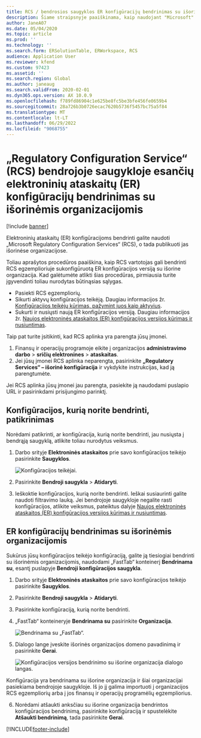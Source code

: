 ```yaml
---
title: RCS / bendrosios saugyklos ER konfigūracijų bendrinimas su išorinėmis organizacijomis
description: Šiame straipsnyje paaiškinama, kaip naudojant "Microsoft" reguliavimo konfigūracijos tarnybas (RCS) / visuotinę saugyklą tiesiogiai su išorinėmis organizacijomis bendrai naudoti elektroninių ataskaitų (ER) konfigūracijas.
author: JaneA07
ms.date: 05/04/2020
ms.topic: article
ms.prod: ''
ms.technology: ''
ms.search.form: ERSolutionTable, ERWorkspace, RCS
audience: Application User
ms.reviewer: kfend
ms.custom: 97423
ms.assetid: ''
ms.search.region: Global
ms.author: janeaug
ms.search.validFrom: 2020-02-01
ms.dyn365.ops.version: AX 10.0.9
ms.openlocfilehash: f789fd86904c1e625be8fc5be3bfe456fe0659b4
ms.sourcegitcommit: 28a726b3b0726ecac7620b5736f5457bc75a5f84
ms.translationtype: MT
ms.contentlocale: lt-LT
ms.lasthandoff: 06/29/2022
ms.locfileid: "9068755"
---
```

# <a name="share-electronic-reporting-er-configurations-in-regulatory-configuration-services-rcs-global-repository-with-external-organizations"></a>„Regulatory Configuration Service“ (RCS) bendrojoje saugykloje esančių elektroninių ataskaitų (ER) konfigūracijų bendrinimas su išorinėmis organizacijomis

[!include [banner](../includes/banner.md)]

Elektroninių ataskaitų (ER) konfigūracijoms bendrinti galite naudoti „Microsoft Regulatory Configuration Services“ (RCS), o tada publikuoti jas išorinėse organizacijose.

Toliau aprašytos procedūros paaiškina, kaip RCS vartotojas gali bendrinti RCS egzemplioriuje sukonfigūruotą ER konfigūracijos versiją su išorine organizacija. Kad galėtumėte atlikti šias procedūras, pirmiausia turite įgyvendinti toliau nurodytas būtinąsias sąlygas.

- Pasiekti RCS egzempliorių.
- Sikurti aktyvų konfigūracijos teikėją. Daugiau informacijos žr. [Konfigūracijos teikėjų kūrimas, pažymint juos kaip aktyvius](../../fin-ops-core/dev-itpro/analytics/tasks/er-configuration-provider-mark-it-active-2016-11.md).
- Sukurti ir nusiųsti naują ER konfigūracijos versiją. Daugiau informacijos žr. [Naujos elektroninės ataskaitos (ER) konfigūracijos versijos kūrimas ir nusiuntimas](rcs-global-repo-upload.md).

Taip pat turite įsitikinti, kad RCS aplinka yra parengta jūsų įmonei.

1. Finansų ir operacijų programoje eikite į organizacijos **administravimo darbo** \> **sričių elektronines** \> **ataskaitas**.
2. Jei jūsų įmonei RCS aplinka neparengta, pasirinkite **„Regulatory Services“ – išorinė konfigūracija** ir vykdykite instrukcijas, kad ją parengtumėte.

Jei RCS aplinka jūsų įmonei jau parengta, pasiekite ją naudodami puslapio URL ir pasirinkdami prisijungimo parinktį.

## <a name="verify-the-configuration-that-you-want-to-share"></a>Konfigūracijos, kurią norite bendrinti, patikrinimas

Norėdami patikrinti, ar konfigūracija, kurią norite bendrinti, jau nusiųsta į bendrąją saugyklą, atlikite toliau nurodytus veiksmus.

1. Darbo srityje **Elektroninės ataskaitos** prie savo konfigūracijos teikėjo pasirinkite **Saugyklos**.

    ![Konfigūracijos teikėjai.](media/1_RCS_Repo_for_config_provider.JPG)

2. Pasirinkite **Bendroji saugykla** \> **Atidaryti**.
3. Ieškoktie konfigūracijos, kurią norite bendrinti. Ieškai susiaurinti galite naudoti filtravimo lauką. Jei bendrojoje saugykloje negalite rasti konfigūracijos, atlikite veiksmus, pateiktus dalyje [Naujos elektroninės ataskaitos (ER) konfigūracijos versijos kūrimas ir nusiuntimas](rcs-global-repo-upload.md).

## <a name="share-er-configurations-with-external-organizations"></a>ER konfigūracijų bendrinimas su išorinėmis organizacijomis

Sukūrus jūsų konfigūracijos teikėjo konfigūraciją, galite ją tiesiogiai bendrinti su išorinėmis organizacijomis, naudodami „FastTab“ konteinerį **Bendrinama su**, esantį puslapyje **Bendroji konfigūracijos saugykla**.

1. Darbo srityje **Elektroninės ataskaitos** prie savo konfigūracijos teikėjo pasirinkite **Saugyklos**.
2. Pasirinkite **Bendroji saugykla** \> **Atidaryti**. 
3. Pasirinkite konfigūraciją, kurią norite bendrinti.
4. „FastTab“ konteineryje **Bendrinama su** pasirinkite **Organizacija**.

    ![Bendrinama su „FastTab“.](media/1_RCS_Repo_for_Share_with_org.JPG)

5. Dialogo lange įveskite išorinės organizacijos domeno pavadinimą ir pasirinkite **Gerai**.

    ![Konfigūracijos versijos bendrinimo su išorine organizacija dialogo langas.](media/1_RCS_Repo_for_Share_with_form.JPG)

Konfigūracija yra bendrinama su išorine organizacija ir šiai organizacijai pasiekiama bendrojoje saugykloje. Iš jo jį galima importuoti į organizacijos RCS egzempliorių arba į jos finansų ir operacijų programėlių egzempliorius.

6. Norėdami atšaukti anksčiau su išorine organizacija bendrintos konfigūracijos bendrinimą, pasirinkite konfigūraciją ir spustelėkite **Atšaukti bendrinimą**, tada pasirinkite **Gerai**.


[!INCLUDE[footer-include](../../includes/footer-banner.md)]
